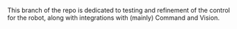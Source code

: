 This branch of the repo is dedicated to testing and refinement of the control for the robot, along with integrations with (mainly) Command and Vision.